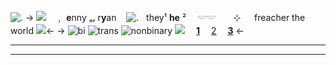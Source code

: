 ![.](https://media.discordapp.net/attachments/1096639589852123136/1195131693615554630/IMG_0866.jpg?ex=65b2e020&is=65a06b20&hm=4ae3ba6966961f439144ec034487a11fd9cc6a4614733350003819bec8bfcdbb&)
-> ![](https://pixels.crd.co/assets/images/gallery11/a5050647.gif?v=1987e5e0) ﹐ **e**nny ₒᵣ r**y**an ‎ ‎  ‎  ![.](https://pixels.crd.co/assets/images/gallery03/3527701e.png?v=1987e5e0) ‎  ‎ they¹   **he** ²　 
𓎟𓎟  ⊹   freacher the world ![](https://pixels.crd.co/assets/images/gallery11/2e28370f.gif?v=1987e5e0)<-
-> ![bi](https://enchantments.carrd.co/assets/images/gallery07/e1fb9f25.jpg?v=43e17b0c) ![trans](https://enchantments.carrd.co/assets/images/gallery07/78cca60f.jpg?v=43e17b0c) ![nonbinary](https://enchantments.carrd.co/assets/images/gallery07/6d3cfc5d.jpg?v=43e17b0c) ![](https://pixels.crd.co/assets/images/gallery24/c4cc987b.gif?v=1987e5e0)  [**1**](/jellyfishfield)  [2](https://wearethechange.carrd.co/)  [**3**](/plinius) <-
***
***